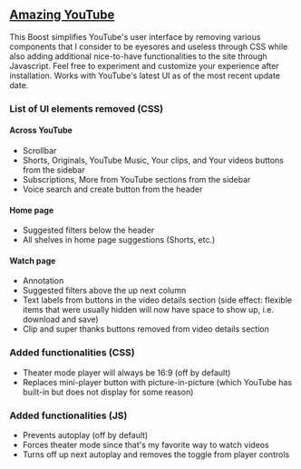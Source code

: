 ## [Amazing YouTube](https://arcboosts.com/boosts/79/simplify-youtube)

This Boost simplifies YouTube's user interface by removing various components that I consider to be eyesores and useless through CSS while also adding additional nice-to-have functionalities to the site through Javascript. Feel free to experiment and customize your experience after installation. Works with YouTube's latest UI as of the most recent update date.

### List of UI elements removed (CSS)
#### Across YouTube
- Scrollbar
- Shorts, Originals, YouTube Music, Your clips, and Your videos buttons from the sidebar
- Subscriptions, More from YouTube sections from the sidebar
- Voice search and create button from the header

#### Home page
- Suggested filters below the header
- All shelves in home page suggestions (Shorts, etc.)

#### Watch page
- Annotation
- Suggested filters above the up next column
- Text labels from buttons in the video details section (side effect: flexible items that were usually hidden will now have space to show up, i.e. download and save)
- Clip and super thanks buttons removed from video details section

### Added functionalities (CSS)
- Theater mode player will always be 16:9 (off by default)
- Replaces mini-player button with picture-in-picture (which YouTube has built-in but does not display for some reason)

### Added functionalities (JS)
- Prevents autoplay (off by default)
- Forces theater mode since that's my favorite way to watch videos
- Turns off up next autoplay and removes the toggle from player controls
